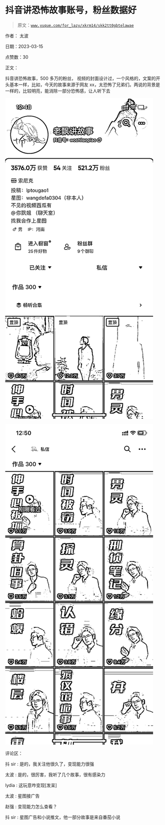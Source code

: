 # 抖音讲恐怖故事账号，粉丝数据好

> 原文：[`www.yuque.com/for_lazy/xkrm14/skk2tt0gbtelawae`](https://www.yuque.com/for_lazy/xkrm14/skk2tt0gbtelawae)

作者： 太波

日期：2023-03-15

点赞数：30

正文：

抖音讲恐怖故事，500 多万的粉丝， 视频的封面设计过，一个风格的，文案的开头基本一样，比如，今天的故事来源于网友 xx，太恐怖了兄弟们。两说的背景是一样的，比较明亮，能消除一部分恐怖感，让人听下去

![](img/172d4260c26e18765bf1639c82593638.png)  

![](img/571a6b60112f574ad95a0f3584b0ac80.png)  

评论区：

抖 sir : 是的，我关注他很久了，变现能力很强

太波 : 是的，很厉害，我听了几个故事，很有感染力

lydia : 这玩意咋变现[发呆]

太波 : 星图接广告

赵强 : 变现能力怎么查看？

抖 sir : 星图广告和小说推文，他一部分故事是来自番茄小说



